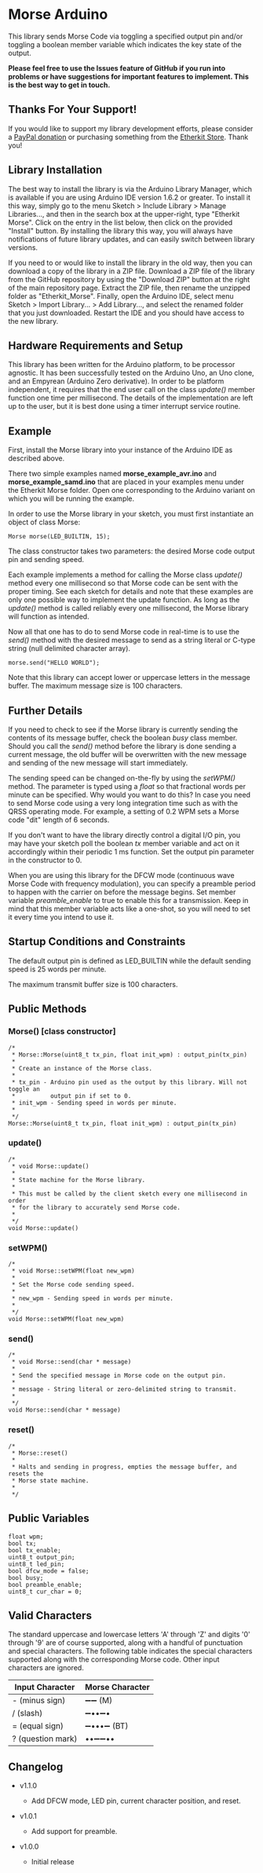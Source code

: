 Morse Arduino
=============
This library sends Morse Code via toggling a specified output pin and/or toggling a boolean member variable which indicates the key state of the output.

**Please feel free to use the Issues feature of GitHub if you run into problems or have suggestions for important features to implement. This is the best way to get in touch.**

Thanks For Your Support!
------------------------
If you would like to support my library development efforts, please consider a [PayPal donation](https://paypal.me/NT7S) or purchasing something from the [Etherkit Store](https://www.etherkit.com). Thank you!

Library Installation
---------------------
The best way to install the library is via the Arduino Library Manager, which is available if you are using Arduino IDE version 1.6.2 or greater. To install it this way, simply go to the menu Sketch > Include Library > Manage Libraries..., and then in the search box at the upper-right, type "Etherkit Morse". Click on the entry in the list below, then click on the provided "Install" button. By installing the library this way, you will always have notifications of future library updates, and can easily switch between library versions.

If you need to or would like to install the library in the old way, then you can download a copy of the library in a ZIP file. Download a ZIP file of the library from the GitHub repository by using the "Download ZIP" button at the right of the main repository page. Extract the ZIP file, then rename the unzipped folder as "Etherkit_Morse". Finally, open the Arduino IDE, select menu Sketch > Import Library... > Add Library..., and select the renamed folder that you just downloaded. Restart the IDE and you should have access to the new library.

Hardware Requirements and Setup
-------------------------------
This library has been written for the Arduino platform, to be processor agnostic. It has been successfully tested on the Arduino Uno, an Uno clone, and an Empyrean (Arduino Zero derivative). In order to be platform independent, it requires that the end user call on the class _update()_ member function one time per millisecond. The details of the implementation are left up to the user, but it is best done using a timer interrupt service routine.

Example
-------
First, install the Morse library into your instance of the Arduino IDE as described above.

There two simple examples named **morse_example_avr.ino** and **morse_example_samd.ino** that are placed in your examples menu under the Etherkit Morse folder. Open one corresponding to the Arduino variant on which you will be running the example.

In order to use the Morse library in your sketch, you must first instantiate an object of class Morse:

    Morse morse(LED_BUILTIN, 15);

The class constructor takes two parameters: the desired Morse code output pin and sending speed.

Each example implements a method for calling the Morse class _update()_ method every one millisecond so that Morse code can be sent with the proper timing. See each sketch for details and note that these examples are only one possible way to implement the update function. As long as the _update()_ method is called reliably every one millisecond, the Morse library will function as intended.

Now all that one has to do to send Morse code in real-time is to use the _send()_ method with the desired message to send as a string literal or C-type string (null delimited character array).

    morse.send("HELLO WORLD");

Note that this library can accept lower or uppercase letters in the message buffer. The maximum message size is 100 characters.

Further Details
---------------
If you need to check to see if the Morse library is currently sending the contents of its message buffer, check the boolean _busy_ class member. Should you call the _send()_ method before the library is done sending a current message, the old buffer will be overwritten with the new message and sending of the new message will start immediately.

The sending speed can be changed on-the-fly by using the _setWPM()_ method. The parameter is typed using a _float_ so that fractional words per minute can be specified. Why would you want to do this? In case you need to send Morse code using a very long integration time such as with the QRSS operating mode. For example, a setting of 0.2 WPM sets a Morse code "dit" length of 6 seconds.

If you don't want to have the library directly control a digital I/O pin, you may have your sketch poll the boolean _tx_ member variable and act on it accordingly within their periodic 1 ms function. Set the output pin parameter in the constructor to 0.

When you are using this library for the DFCW mode (continuous wave Morse Code with frequency modulation), you can specify a preamble period to happen with the carrier on before the message begins. Set member variable _preamble_enable_ to true to enable this for a transmission. Keep in mind that this member variable acts like a one-shot, so you will need to set it every time you intend to use it.

Startup Conditions and Constraints
----------------------------------
The default output pin is defined as LED_BUILTIN while the default sending speed is 25 words per minute.

The maximum transmit buffer size is 100 characters.

Public Methods
--------------
### Morse() [class constructor]
```
/*
 * Morse::Morse(uint8_t tx_pin, float init_wpm) : output_pin(tx_pin)
 *
 * Create an instance of the Morse class.
 *
 * tx_pin - Arduino pin used as the output by this library. Will not toggle an
 *          output pin if set to 0.
 * init_wpm - Sending speed in words per minute.
 *
 */
Morse::Morse(uint8_t tx_pin, float init_wpm) : output_pin(tx_pin)
```
### update()
```
/*
 * void Morse::update()
 *
 * State machine for the Morse library.
 *
 * This must be called by the client sketch every one millisecond in order
 * for the library to accurately send Morse code.
 *
 */
void Morse::update()
```
### setWPM()
```
/*
 * void Morse::setWPM(float new_wpm)
 *
 * Set the Morse code sending speed.
 *
 * new_wpm - Sending speed in words per minute.
 *
 */
void Morse::setWPM(float new_wpm)
```
### send()
```
/*
 * void Morse::send(char * message)
 *
 * Send the specified message in Morse code on the output pin.
 *
 * message - String literal or zero-delimited string to transmit.
 *
 */
void Morse::send(char * message)
```
### reset()
```
/*
 * Morse::reset()
 *
 * Halts and sending in progress, empties the message buffer, and resets the
 * Morse state machine.
 *
 */
```

Public Variables
----------------
    float wpm;
    bool tx;
    bool tx_enable;
    uint8_t output_pin;
    uint8_t led_pin;
    bool dfcw_mode = false;
    bool busy;
    bool preamble_enable;
    uint8_t cur_char = 0;

Valid Characters
----------------
The standard uppercase and lowercase letters 'A' through 'Z' and digits '0' through '9' are of course supported, along with a handful of punctuation and special characters. The following table indicates the special characters supported along with the corresponding Morse code. Other input characters are ignored.

| Input Character   | Morse Character |
|-------------------|-----------------|
| - (minus sign)    | ➖➖ (M)          |
| / (slash)         | ➖••➖•           |
| = (equal sign)    | ➖•••➖ (BT)      |
| ? (question mark) | ••➖➖••          |

Changelog
---------

* v1.1.0

    * Add DFCW mode, LED pin, current character position, and reset.

* v1.0.1

    * Add support for preamble.

* v1.0.0

    * Initial release

